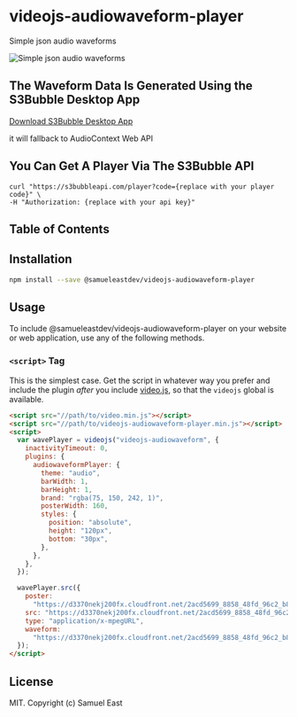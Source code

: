 # videojs-audiowaveform-player

Simple json audio waveforms

![Simple json audio waveforms](https://samueleast.com/wp-content/uploads/2021/08/Screenshot-2021-08-26-at-23.22.27.png)

## The Waveform Data Is Generated Using the S3Bubble Desktop App

[Download S3Bubble Desktop App](https://s3bubble.com/aws-encoding-desktop-app)

it will fallback to AudioContext Web API

## You Can Get A Player Via The S3Bubble API

```
curl "https://s3bubbleapi.com/player?code={replace with your player code}" \
-H "Authorization: {replace with your api key}"
```

## Table of Contents

<!-- START doctoc -->
<!-- END doctoc -->

## Installation

```sh
npm install --save @samueleastdev/videojs-audiowaveform-player
```

## Usage

To include @samueleastdev/videojs-audiowaveform-player on your website or web application, use any of the following methods.

### `<script>` Tag

This is the simplest case. Get the script in whatever way you prefer and include the plugin _after_ you include [video.js][videojs], so that the `videojs` global is available.

```html
<script src="//path/to/video.min.js"></script>
<script src="//path/to/videojs-audiowaveform-player.min.js"></script>
<script>
  var wavePlayer = videojs("videojs-audiowaveform", {
    inactivityTimeout: 0,
    plugins: {
      audiowaveformPlayer: {
        theme: "audio",
        barWidth: 1,
        barHeight: 1,
        brand: "rgba(75, 150, 242, 1)",
        posterWidth: 160,
        styles: {
          position: "absolute",
          height: "120px",
          bottom: "30px",
        },
      },
    },
  });

  wavePlayer.src({
    poster:
      "https://d3370nekj200fx.cloudfront.net/2acd5699_8858_48fd_96c2_b87b5cc16442/master.jpg",
    src: "https://d3370nekj200fx.cloudfront.net/2acd5699_8858_48fd_96c2_b87b5cc16442/master.m3u8",
    type: "application/x-mpegURL",
    waveform:
      "https://d3370nekj200fx.cloudfront.net/2acd5699_8858_48fd_96c2_b87b5cc16442/master.json",
  });
</script>
```

## License

MIT. Copyright (c) Samuel East

[videojs]: http://videojs.com/
